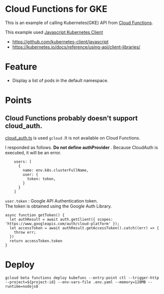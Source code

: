 # Cloud Functions for GKE

This is an example of calling Kubernetes(GKE) API from [Cloud Functions](https://cloud.google.com/functions/).

This example used [Javascript Kubernetes Client](https://github.com/kubernetes-client/javascript)
- https://github.com/kubernetes-client/javascript
- https://kubernetes.io/docs/reference/using-api/client-libraries/

# Feature

- Display a list of pods in the default namespace.

# Points

## Cloud Functions probably doesn't support cloud_auth.

[cloud_auth.ts](https://github.com/kubernetes-client/javascript/blob/master/src/cloud_auth.ts) is used `gcloud` .It is not available on Cloud Functions.

I responded as follows.
**Do not define authProvider** . Because CloudAuth is executed, it will be an error.

```
    users: [
      {
        name: env.k8s.clusterFullName,
        user: {
          token: token,
        }
      }
    ]
```

`user.token` : Google API Authentication token.<br>
The token is obtained using the Google Auth Library.

```
async function getToken() {
  let authResult = await auth.getClient({ scopes: 'https://www.googleapis.com/auth/cloud-platform' });
  let accessToken = await authResult.getAccessToken().catch((err) => {
    throw err;
  })
  return accessToken.token
}
```

# Deploy

```
gcloud beta functions deploy kubefunc --entry-point ctl --trigger-http --project=${project-id} --env-vars-file .env.yaml --memory=128MB --runtime=nodejs8
```



